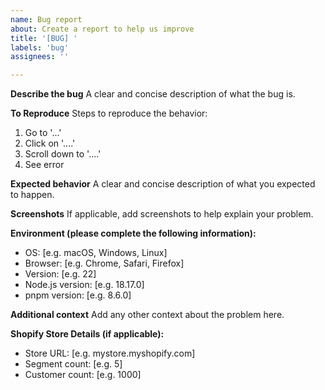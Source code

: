 ```yaml
---
name: Bug report
about: Create a report to help us improve
title: '[BUG] '
labels: 'bug'
assignees: ''

---
```


**Describe the bug**
A clear and concise description of what the bug is.

**To Reproduce**
Steps to reproduce the behavior:
1. Go to '...'
2. Click on '....'
3. Scroll down to '....'
4. See error

**Expected behavior**
A clear and concise description of what you expected to happen.

**Screenshots**
If applicable, add screenshots to help explain your problem.

**Environment (please complete the following information):**
 - OS: [e.g. macOS, Windows, Linux]
 - Browser: [e.g. Chrome, Safari, Firefox]
 - Version: [e.g. 22]
 - Node.js version: [e.g. 18.17.0]
 - pnpm version: [e.g. 8.6.0]

**Additional context**
Add any other context about the problem here.

**Shopify Store Details (if applicable):**
 - Store URL: [e.g. mystore.myshopify.com]
 - Segment count: [e.g. 5]
 - Customer count: [e.g. 1000] 